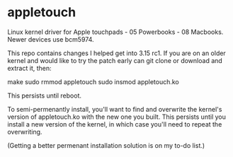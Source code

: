 appletouch
==========

Linux kernel driver for Apple touchpads - 05 Powerbooks - 08 Macbooks. Newer devices use bcm5974.

This repo contains changes I helped get into 3.15 rc1. If you are on an older kernel and would like to try the patch early can git clone or download and extract it, then:

make
sudo rmmod appletouch
sudo insmod appletouch.ko

This persists until reboot.

To semi-permenantly install, you'll want to find and overwrite the kernel's version of appletouch.ko with the new one you built. This persists until you install a new version of the kernel, in which case you'll need to repeat the overwriting.

(Getting a better permenant installation solution is on my to-do list.)
